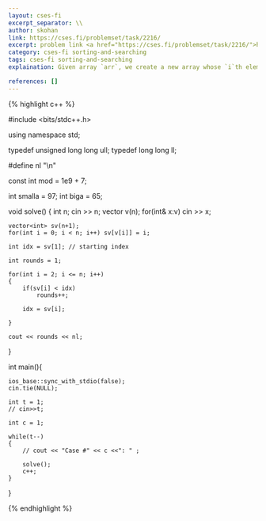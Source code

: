 ```yaml
---
layout: cses-fi
excerpt_separator: \\
author: skohan
link: https://cses.fi/problemset/task/2216/
excerpt: problem link <a href="https://cses.fi/problemset/task/2216/">https://cses.fi/problemset/task/2216/</a>
category: cses-fi sorting-and-searching
tags: cses-fi sorting-and-searching
explaination: Given array `arr`, we create a new array whose `i`th element represents index of `i` in `arr`. <br> <br> Now in new array, if value of `i`th element ( that is the index of `i` in `arr` ) is greater than `i+1`, then we have to do another round for collecting that number.

references: []
---
```



{% highlight c++ %}


#include <bits/stdc++.h>
 
using namespace std;
 
typedef unsigned long long ull;
typedef long long ll;

#define nl "\n"

const int mod = 1e9 + 7;

int smalla = 97;
int biga = 65;


void solve()
{
	int n;
	cin >> n;
	vector<int> v(n);
	for(int& x:v) cin >> x;

	vector<int> sv(n+1);
	for(int i = 0; i < n; i++) sv[v[i]] = i;

	int idx = sv[1]; // starting index

	int rounds = 1;
	
	for(int i = 2; i <= n; i++)
	{
		if(sv[i] < idx)
			rounds++;

		idx = sv[i];

	}

	cout << rounds << nl;
}
   
   
int main(){
 
    ios_base::sync_with_stdio(false);
    cin.tie(NULL);

    int t = 1;
    // cin>>t;

    int c = 1;

    while(t--)
    {
        // cout << "Case #" << c <<": " ;

        solve();
        c++;
    }
}


{% endhighlight %}





